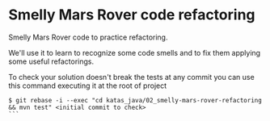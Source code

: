 Smelly Mars Rover code refactoring
=============================================

Smelly Mars Rover code to practice refactoring.

We'll use it to learn to recognize some code smells
and to fix them applying some useful refactorings.

To check your solution doesn't break the tests at any commit you can use this command executing it at the root of project

````
$ git rebase -i --exec "cd katas_java/02_smelly-mars-rover-refactoring && mvn test" <initial commit to check>
```